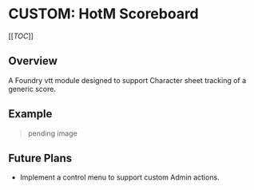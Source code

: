 # CUSTOM: HotM Scoreboard

[[_TOC_]]

## Overview

A Foundry vtt module designed to support Character sheet tracking of a generic score.

## Example

> pending image

## Future Plans

- Implement a control menu to support custom Admin actions.
